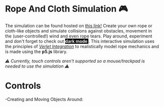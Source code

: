 # Rope And Cloth Simulation 🎮
The simulation can be found hosted on [this link!](https://ropeandclothsim.netlify.app)
Create your own rope or cloth-like objects and simulate collisions against obstacles, movement in the (user-controlled!) wind and even rope tears. Play around, experiment and don't forget to check out <style>
mark { 
  background-color: black;
  color: white;
}
</style> <mark> <strong> dark mode </strong> </mark>.
This interactive simulation uses the principles of *[Verlet Integration](https://www.algorithm-archive.org/contents/verlet_integration/verlet_integration.html)* 
to realistically model rope mechanics and is made using the **p5.js** library. 

*⚠️ Currently, touch controls aren't supported so a mouse/trackpad is needed to use the simulation ⚠️*




# Controls
-Creating and Moving Objects Around:
